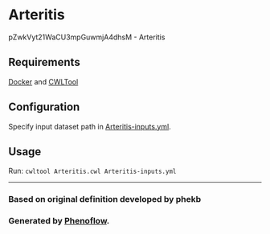 # Arteritis

pZwkVyt21WaCU3mpGuwmjA4dhsM - Arteritis

## Requirements

[Docker](https://docs.docker.com/install/) and [CWLTool](https://github.com/common-workflow-language/cwltool#install)

## Configuration

Specify input dataset path in [Arteritis-inputs.yml](Arteritis-inputs.yml).

## Usage

Run: `cwltool Arteritis.cwl Arteritis-inputs.yml`

***

### Based on original definition developed by phekb
### Generated by [Phenoflow](https://kclhi.org/phenoflow).
